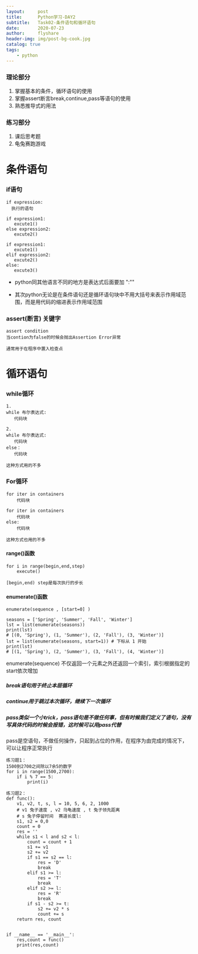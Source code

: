 ```yaml
---
layout:     post
title:      Python学习-DAY2
subtitle:   Task02-条件语句和循环语句
date:       2020-07-23
author:     flyshare
header-img: img/post-bg-cook.jpg
catalog: true
tags:
    - python
---
```


### 理论部分
1. 掌握基本的条件，循环语句的使用
2. 掌握assert断言break,continue,pass等语句的使用
3. 熟悉推导式的用法

### 练习部分
1. 课后思考题
2. 龟兔赛跑游戏

# 条件语句

### if语句

```
if expression:
  执行的语句
  
if expression1:
   excute1()
else expression2:
   excute2()
 
if expression1:
   excute1()
elif expression2:
   excute2()
else:
   excute3()
```
- python同其他语言不同的地方是表达式后面要加 ":""

- 其次python无论是在条件语句还是循环语句块中不用大括号来表示作用域范围，而是用代码的缩进表示作用域范围

### assert(断言) 关键字


```
assert condition
当contion为false的时候会抛出Assertion Error异常 

通常用于在程序中置入检查点
```

# 循环语句

### while循环


```
1.
while 布尔表达式:
   代码块

2.   
while 布尔表达式:
   代码块
else：
   代码块
   
这种方式用的不多
```


### For循环


```
for iter in containers
    代码块

for iter in containers
    代码块
else:
    代码块
    
这种方式也用的不多
```

#### range()函数

```
for i in range(begin,end,step)
    execute()
    
[begin,end) step是每次执行的步长
```

#### enumerate()函数

```
enumerate(sequence , [start=0] )

seasons = ['Spring', 'Summer', 'Fall', 'Winter']
lst = list(enumerate(seasons))
print(lst)
# [(0, 'Spring'), (1, 'Summer'), (2, 'Fall'), (3, 'Winter')]
lst = list(enumerate(seasons, start=1)) # 下标从 1 开始
print(lst)
# [(1, 'Spring'), (2, 'Summer'), (3, 'Fall'), (4, 'Winter')]

```
enumerate(sequence) 不仅返回一个元素之外还返回一个索引，索引根据指定的start依次增加


##### break语句用于终止本层循环

##### continue用于跳过本次循环，继续下一次循环

##### pass类似一个小trick，pass语句是不做任何事，但有时候我们定义了语句，没有写具体代码的时候会报错，这时候可以用pass代替

pass是空语句，不做任何操作，只起到占位的作用，在程序为由完成的情况下，可以让程序正常执行


```
练习题1：
1500到2700之间除以7余5的数字
for i in range(1500,2700):
    if i % 7 == 5:
        print(i)

```

```
练习题2：
def func():
    v1, v2, t, s, l = 10, 5, 6, 2, 1000
    # v1 兔子速度 , v2 乌龟速度 , t 兔子领先距离
    # s 兔子停留时间  赛道长度l:
    s1, s2 = 0,0
    count = 0
    res = ''
    while s1 < l and s2 < l:
        count = count + 1
        s1 += v1
        s2 += v2
        if s1 == s2 == l:
            res = 'D'
            break
        elif s1 >= l:
            res = 'T'
            break
        elif s2 >= l:
            res = 'R'
            break
        if s1 - s2 >= t:
            s2 += v2 * s
            count += s
    return res, count


if __name__ == '__main__':
    res,count = func()
    print(res,count)

```






